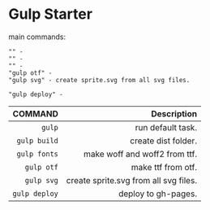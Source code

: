 # Gulp Starter

main commands:

	"" - 
	"" - 
	"" - 
	"gulp otf" -  
	"gulp svg" - create sprite.svg from all svg files.

	"gulp deploy" -

| COMMAND             | Description                           |
| ------------------: | -------------------:                  |
| `gulp`              | run default task.                     |
| `gulp build`        | create dist folder.                   |
| `gulp fonts`        | make woff and woff2 from ttf.         |
| `gulp otf`          | make ttf from otf.                    |
| `gulp svg`          | create sprite.svg from all svg files. |
| `gulp deploy`       | deploy to gh-pages.                   |

